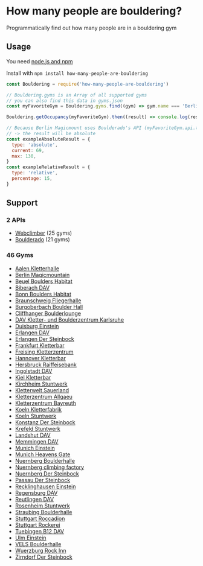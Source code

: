 # How many people are bouldering?

Programmatically find out how many people are in a bouldering gym

## Usage

You need [node.js and npm](https://docs.npmjs.com/downloading-and-installing-node-js-and-npm)

Install with `npm install how-many-people-are-bouldering`

```js
const Bouldering = require('how-many-people-are-bouldering')

// Bouldering.gyms is an Array of all supported gyms
// you can also find this data in gyms.json
const myFavoriteGym = Bouldering.gyms.find((gym) => gym.name === 'Berlin Magicmountain')

Bouldering.getOccupancy(myFavoriteGym).then((result) => console.log(result))

// Because Berlin Magicmount uses Boulderado's API (myFavoriteGym.api.type === 'boulderado')
// -> the result will be absolute
const exampleAbsoluteResult = {
  type: 'absolute',
  current: 69,
  max: 130,
}
const exampleRelativeResult = {
  type: 'relative',
  percentage: 15,
}
```

## Support

### 2 APIs

- [Webclimber](src/apis/webclimber.ts) (25 gyms)
- [Boulderado](src/apis/boulderado.ts) (21 gyms)

### 46 Gyms

- [Aalen Kletterhalle](https://kletterhalle-aalen.de)
- [Berlin Magicmountain](https://www.magicmountain.de)
- [Beuel Boulders Habitat](https://www.bouldershabitat.de)
- [Biberach DAV](https://www.sparkassen-dome-biberach.de)
- [Bonn Boulders Habitat](https://www.bouldershabitat.de)
- [Braunschweig Fliegerhalle](https://www.fliegerhalle-bs.de)
- [Burgoberbach Boulder Hall](https://boulderhall.de)
- [Cliffhanger Boulderlounge](https://www.cliffhanger-berlin.de)
- [DAV Kletter- und Boulderzentrum Karlsruhe](https://alpenverein-karlsruhe.de/kletterzentrum)
- [Duisburg Einstein](https://duisburg.einstein-boulder.com)
- [Erlangen DAV](https://www.kletter-und-vereinszentrum.de)
- [Erlangen Der Steinbock](https://www.dersteinbock-erlangen.de)
- [Frankfurt Kletterbar](https://kletterbar-offenbach.de)
- [Freising Kletterzentrum](https://www.kletterzentrum-freising.de)
- [Hannover Kletterbar](https://kletterbar-hannover.de)
- [Hersbruck Raiffeisebank](https://www.raiffeisenbank-kletterwelt.de)
- [Ingolstadt DAV](https://www.dav-ringsee.de)
- [Kiel Kletterbar](https://kletterbar-kiel.de)
- [Kirchheim Stuntwerk](https://stuntwerk-kirchheim.de)
- [Kletterwelt Sauerland](https://www.kletterwelt-sauerland.de)
- [Kletterzentrum Allgaeu](https://alpenverein-fuessen.de/kletterzentrum-allgaeu)
- [Kletterzentrum Bayreuth](https://kletterzentrum-bayreuth.de)
- [Koeln Kletterfabrik](https://www.kletterfabrik.koeln)
- [Koeln Stuntwerk](https://stuntwerk-koeln.de)
- [Konstanz Der Steinbock](https://www.dersteinbock-konstanz.de)
- [Krefeld Stuntwerk](https://stuntwerk-krefeld.de)
- [Landshut DAV](https://www.kletterzentrum-landshut.de)
- [Memmingen DAV](https://boulderhalle-memmingen.de)
- [Munich Einstein](https://muenchen.einstein-boulder.com)
- [Munich Heavens Gate](https://www.heavensgate-muc.de)
- [Nuernberg Boulderhalle](https://www.boulderhalle-e4.de)
- [Nuernberg climbing factory](https://climbing-factory.de/startseite.html)
- [Nuernberg Der Steinbock](https://www.dersteinbock-nuernberg.de)
- [Passau Der Steinbock](https://www.dersteinbock-passau.de)
- [Recklinghausen Einstein](https://recklinghausen.einstein-boulder.com)
- [Regensburg DAV](https://www.kletterzentrum-regensburg.de)
- [Reutlingen DAV](https://www.kletterzentrum-reutlingen.de)
- [Rosenheim Stuntwerk](https://stuntwerk-rosenheim.de)
- [Straubing Boulderhalle](https://www.boulderhalle-straubing.de)
- [Stuttgart Roccadion](https://roccadion.de)
- [Stuttgart Rockerei](https://rockerei-stuttgart.de)
- [Tuebingen B12 DAV](https://b12-tuebingen.de)
- [Ulm Einstein](https://ulm.einstein-boulder.com)
- [VELS Boulderhalle](https://vels-stuttgart.de)
- [Wuerzburg Rock Inn](https://rockinn-wuerzburg.de)
- [Zirndorf Der Steinbock](https://www.dersteinbock-zirndorf.de)
